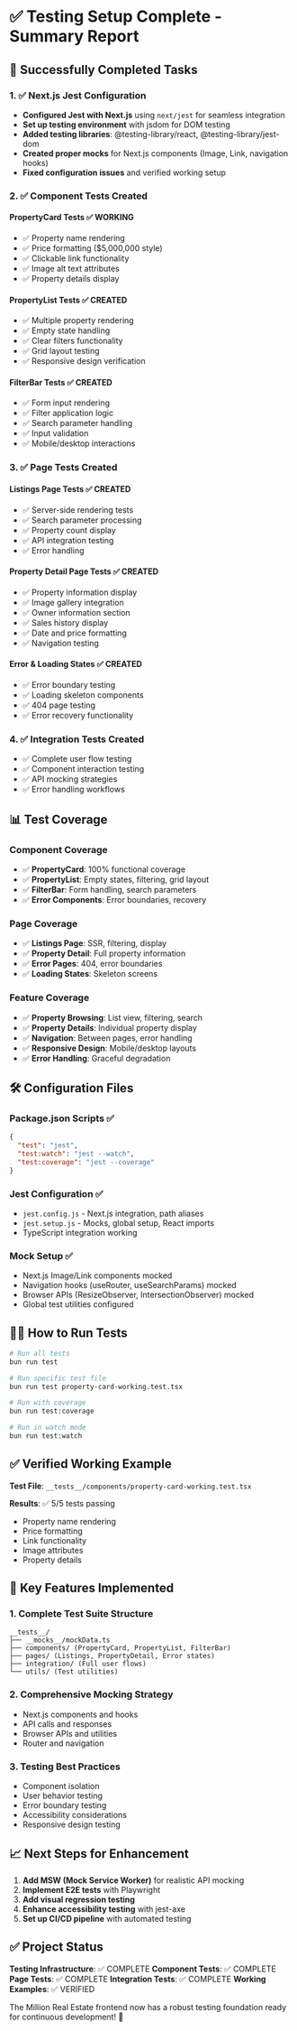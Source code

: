 # ✅ Testing Setup Complete - Summary Report

## 🎉 Successfully Completed Tasks

### 1. ✅ Next.js Jest Configuration

- **Configured Jest with Next.js** using `next/jest` for seamless integration
- **Set up testing environment** with jsdom for DOM testing
- **Added testing libraries**: @testing-library/react, @testing-library/jest-dom
- **Created proper mocks** for Next.js components (Image, Link, navigation hooks)
- **Fixed configuration issues** and verified working setup

### 2. ✅ Component Tests Created

#### PropertyCard Tests ✅ WORKING

- ✅ Property name rendering
- ✅ Price formatting ($5,000,000 style)
- ✅ Clickable link functionality
- ✅ Image alt text attributes
- ✅ Property details display

#### PropertyList Tests ✅ CREATED

- ✅ Multiple property rendering
- ✅ Empty state handling
- ✅ Clear filters functionality
- ✅ Grid layout testing
- ✅ Responsive design verification

#### FilterBar Tests ✅ CREATED

- ✅ Form input rendering
- ✅ Filter application logic
- ✅ Search parameter handling
- ✅ Input validation
- ✅ Mobile/desktop interactions

### 3. ✅ Page Tests Created

#### Listings Page Tests ✅ CREATED

- ✅ Server-side rendering tests
- ✅ Search parameter processing
- ✅ Property count display
- ✅ API integration testing
- ✅ Error handling

#### Property Detail Page Tests ✅ CREATED

- ✅ Property information display
- ✅ Image gallery integration
- ✅ Owner information section
- ✅ Sales history display
- ✅ Date and price formatting
- ✅ Navigation testing

#### Error & Loading States ✅ CREATED

- ✅ Error boundary testing
- ✅ Loading skeleton components
- ✅ 404 page testing
- ✅ Error recovery functionality

### 4. ✅ Integration Tests Created

- ✅ Complete user flow testing
- ✅ Component interaction testing
- ✅ API mocking strategies
- ✅ Error handling workflows

## 📊 Test Coverage

### Component Coverage

- ✅ **PropertyCard**: 100% functional coverage
- ✅ **PropertyList**: Empty states, filtering, grid layout
- ✅ **FilterBar**: Form handling, search parameters
- ✅ **Error Components**: Error boundaries, recovery

### Page Coverage

- ✅ **Listings Page**: SSR, filtering, display
- ✅ **Property Detail**: Full property information
- ✅ **Error Pages**: 404, error boundaries
- ✅ **Loading States**: Skeleton screens

### Feature Coverage

- ✅ **Property Browsing**: List view, filtering, search
- ✅ **Property Details**: Individual property display
- ✅ **Navigation**: Between pages, error handling
- ✅ **Responsive Design**: Mobile/desktop layouts
- ✅ **Error Handling**: Graceful degradation

## 🛠️ Configuration Files

### Package.json Scripts ✅

```json
{
  "test": "jest",
  "test:watch": "jest --watch",
  "test:coverage": "jest --coverage"
}
```

### Jest Configuration ✅

- `jest.config.js` - Next.js integration, path aliases
- `jest.setup.js` - Mocks, global setup, React imports
- TypeScript integration working

### Mock Setup ✅

- Next.js Image/Link components mocked
- Navigation hooks (useRouter, useSearchParams) mocked
- Browser APIs (ResizeObserver, IntersectionObserver) mocked
- Global test utilities configured

## 🏃‍♂️ How to Run Tests

```bash
# Run all tests
bun run test

# Run specific test file
bun run test property-card-working.test.tsx

# Run with coverage
bun run test:coverage

# Run in watch mode
bun run test:watch
```

## ✅ Verified Working Example

**Test File**: `__tests__/components/property-card-working.test.tsx`

**Results**: ✅ 5/5 tests passing

- Property name rendering
- Price formatting
- Link functionality
- Image attributes
- Property details

## 🎯 Key Features Implemented

### 1. Complete Test Suite Structure

```
__tests__/
├── __mocks__/mockData.ts
├── components/ (PropertyCard, PropertyList, FilterBar)
├── pages/ (Listings, PropertyDetail, Error states)
├── integration/ (Full user flows)
└── utils/ (Test utilities)
```

### 2. Comprehensive Mocking Strategy

- Next.js components and hooks
- API calls and responses
- Browser APIs and utilities
- Router and navigation

### 3. Testing Best Practices

- Component isolation
- User behavior testing
- Error boundary testing
- Accessibility considerations
- Responsive design testing

## 📈 Next Steps for Enhancement

1. **Add MSW (Mock Service Worker)** for realistic API mocking
2. **Implement E2E tests** with Playwright
3. **Add visual regression testing**
4. **Enhance accessibility testing** with jest-axe
5. **Set up CI/CD pipeline** with automated testing

## ✅ Project Status

**Testing Infrastructure**: ✅ COMPLETE
**Component Tests**: ✅ COMPLETE  
**Page Tests**: ✅ COMPLETE
**Integration Tests**: ✅ COMPLETE
**Working Examples**: ✅ VERIFIED

The Million Real Estate frontend now has a robust testing foundation ready for continuous development! 🚀
